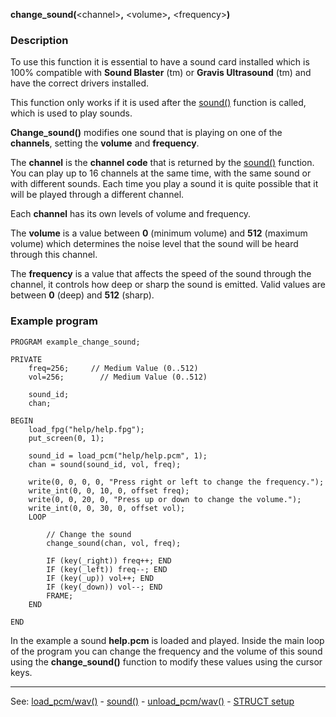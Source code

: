 **change_sound(**&lt;channel&gt;**,** &lt;volume&gt;**,** &lt;frequency&gt;**)**

### Description

To use this function it is essential to have a sound card installed which is 100%
compatible with **Sound Blaster** (tm) or **Gravis Ultrasound** (tm)
and have the correct drivers installed.

This function only works if it is used after the [sound()](sound().md) function
is called, which is used to play sounds.

**Change_sound()** modifies one sound that is playing on one of the **channels**,
setting the **volume** and **frequency**.

The **channel** is the **channel code** that is returned by the [sound()](sound().md)
function.  You can play up to 16 channels at the same time, with the same sound
or with different sounds. Each time you play a sound it is quite possible that
it will be played through a different channel.

Each **channel** has its own levels of volume and frequency.

The **volume** is a value between **0** (minimum volume) and **512** (maximum volume)
which determines the noise level that the sound will be heard through this channel.

The **frequency** is a value that affects the speed of the sound through the
channel, it controls how deep or sharp the sound is emitted.
Valid values are between **0** (deep) and **512** (sharp).

### Example program
```
PROGRAM example_change_sound;

PRIVATE
    freq=256;     // Medium Value (0..512)
    vol=256;        // Medium Value (0..512)

    sound_id;
    chan;

BEGIN
    load_fpg("help/help.fpg");
    put_screen(0, 1);

    sound_id = load_pcm("help/help.pcm", 1);
    chan = sound(sound_id, vol, freq);

    write(0, 0, 0, 0, "Press right or left to change the frequency.");
    write_int(0, 0, 10, 0, offset freq);
    write(0, 0, 20, 0, "Press up or down to change the volume.");
    write_int(0, 0, 30, 0, offset vol);
    LOOP

        // Change the sound
        change_sound(chan, vol, freq);

        IF (key(_right)) freq++; END
        IF (key(_left)) freq--; END
        IF (key(_up)) vol++; END
        IF (key(_down)) vol--; END
        FRAME;
    END

END
```


In the example a sound **help.pcm** is loaded and played. Inside the main loop
of the program you can change the frequency and the volume of this sound using the
**change_sound()** function to modify these values using the cursor keys.

---------------------------------------
See: [load_pcm/wav()](load_pcm()_forward_slash_load_wav().md) - [sound()](sound().md) - [unload_pcm/wav()](unload_pcm()_forward_slash_unload_wav().md) - [STRUCT setup](global_struct_setup.md)

